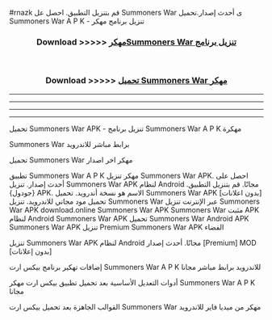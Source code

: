 #rnazk قم بتنزيل التطبيق. احصل عل Summoners War  ى أحدث إصدار.تحميل Summoners War  A P K - تنزيل برنامج مهكر



<div align="center">
<h3>Download >>>>> <a href="https://ar-sites.web.app/?ar= Summoners War ">مهكرSummoners War  تنزيل برنامج</a></h3><br>

<h3>Download >>>>> <a href="https://ar-sites.web.app/?ar= Summoners War ">تحميل Summoners War  مهكر</a></h3>
</div>


----------------------------------------------------------

----------------------------------------------------------

----------------------------------------------------------

----------------------------------------------------------


تحميل Summoners War  APK - تنزيل برنامج Summoners War  A P K مهكرة

Summoners War  برابط مباشر للاندرويد

تحميل Summoners War  مهكر اخر اصدار

تطبيق Summoners War  A P K مهكر
تنزيل Summoners War  APK. احصل على أحدث إصدار.
تنزيل Summoners War  APK لنظام Android مجانًا.
قم بتنزيل التطبيق. {جودول} APK. الاسم هو نسخة أندرويد.
تحميل Summoners War  APK [بدون اعلانات]
تحميل مود مجاني للاندرويد.
تنزيل Summoners War  عبر الإنترنت
تنزيل Summoners War  APK
download.online Summoners War  APK
Summoners War  مثبت APK لنظام Android
Summoners War  APK
تحميل Summoners War  Android APK
Summoners War  APK تنزيل Premium
Summoners War  APK الفضاء

تنزيل Summoners War  APK لنظام Android مجانًا. أحدث إصدار [Premium] MOD [بدون إعلانات]

إضافات تهكير برنامج بيكس ارت Summoners War  A P K للاندرويد برابط مباشر مجانا

أدوات التعديل الأساسية بعد تحميل تطبيق بيكس ارت مهكر Summoners War  A P K مجانا

القوالب الجاهزة بعد تحميل بيكس ارت Summoners War  مهكر من ميديا فاير للاندرويد




